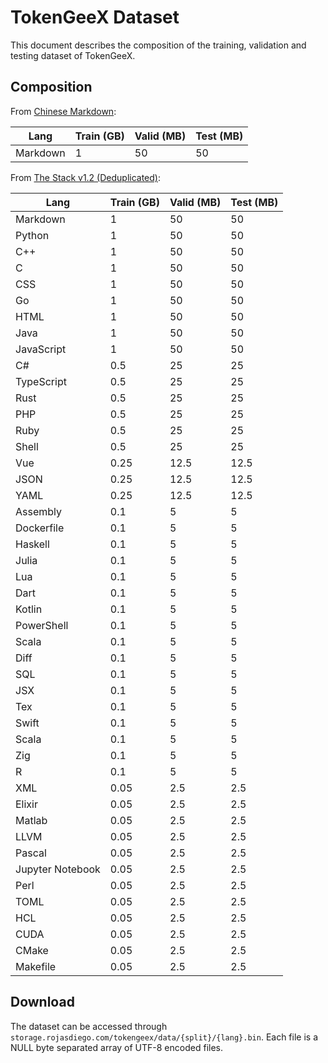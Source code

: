 # TokenGeeX Dataset

This document describes the composition of the training, validation and testing dataset of TokenGeeX.

## Composition

From [Chinese Markdown](https://huggingface.co/datasets/rojas-diego/chinese-markdown):

| Lang     | Train (GB) | Valid (MB) | Test (MB) |
| -------- | ---------- | ---------- | --------- |
| Markdown | 1          | 50         | 50        |

From [The Stack v1.2 (Deduplicated)](https://huggingface.co/datasets/bigcode/the-stack-dedup):

| Lang             | Train (GB) | Valid (MB) | Test (MB) |
| ---------------- | ---------- | ---------- | --------- |
| Markdown         | 1          | 50         | 50        |
| Python           | 1          | 50         | 50        |
| C++              | 1          | 50         | 50        |
| C                | 1          | 50         | 50        |
| CSS              | 1          | 50         | 50        |
| Go               | 1          | 50         | 50        |
| HTML             | 1          | 50         | 50        |
| Java             | 1          | 50         | 50        |
| JavaScript       | 1          | 50         | 50        |
| C#               | 0.5        | 25         | 25        |
| TypeScript       | 0.5        | 25         | 25        |
| Rust             | 0.5        | 25         | 25        |
| PHP              | 0.5        | 25         | 25        |
| Ruby             | 0.5        | 25         | 25        |
| Shell            | 0.5        | 25         | 25        |
| Vue              | 0.25       | 12.5       | 12.5      |
| JSON             | 0.25       | 12.5       | 12.5      |
| YAML             | 0.25       | 12.5       | 12.5      |
| Assembly         | 0.1        | 5          | 5         |
| Dockerfile       | 0.1        | 5          | 5         |
| Haskell          | 0.1        | 5          | 5         |
| Julia            | 0.1        | 5          | 5         |
| Lua              | 0.1        | 5          | 5         |
| Dart             | 0.1        | 5          | 5         |
| Kotlin           | 0.1        | 5          | 5         |
| PowerShell       | 0.1        | 5          | 5         |
| Scala            | 0.1        | 5          | 5         |
| Diff             | 0.1        | 5          | 5         |
| SQL              | 0.1        | 5          | 5         |
| JSX              | 0.1        | 5          | 5         |
| Tex              | 0.1        | 5          | 5         |
| Swift            | 0.1        | 5          | 5         |
| Scala            | 0.1        | 5          | 5         |
| Zig              | 0.1        | 5          | 5         |
| R                | 0.1        | 5          | 5         |
| XML              | 0.05       | 2.5        | 2.5       |
| Elixir           | 0.05       | 2.5        | 2.5       |
| Matlab           | 0.05       | 2.5        | 2.5       |
| LLVM             | 0.05       | 2.5        | 2.5       |
| Pascal           | 0.05       | 2.5        | 2.5       |
| Jupyter Notebook | 0.05       | 2.5        | 2.5       |
| Perl             | 0.05       | 2.5        | 2.5       |
| TOML             | 0.05       | 2.5        | 2.5       |
| HCL              | 0.05       | 2.5        | 2.5       |
| CUDA             | 0.05       | 2.5        | 2.5       |
| CMake            | 0.05       | 2.5        | 2.5       |
| Makefile         | 0.05       | 2.5        | 2.5       |

## Download

The dataset can be accessed through `storage.rojasdiego.com/tokengeex/data/{split}/{lang}.bin`. Each file is a NULL byte separated array of UTF-8 encoded files.
